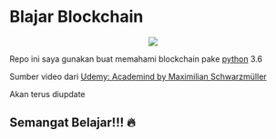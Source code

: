# Blajar Blockchain 

<p align="center"> 
    <img src="https://cdn-images-1.medium.com/max/800/1*3hyWN8UhcrL7P0Opbu7IQg.jpeg">
</p>

Repo ini saya gunakan buat memahami blockchain pake [python](https://www.python.org/) 3.6

Sumber video dari [Udemy: Academind by Maximilian Schwarzmüller](https://www.udemy.com/learn-python-by-building-a-blockchain-cryptocurrency/)

Akan terus diupdate

## Semangat Belajar!!! :fire: